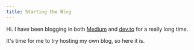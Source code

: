 ```yaml
---
title: Starting the Blog
---
```


Hi. I have been blogging in both [Medium](https://medium.com/@chrisza) and [dev.to](https://dev.to/chrisza4) for a really long time.

It's time for me to try hosting my own blog, so here it is.
